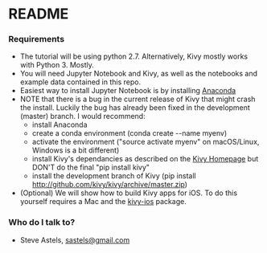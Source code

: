 # README #

### Requirements ###

* The tutorial will be using python 2.7. Alternatively, Kivy mostly works with Python 3. Mostly.
* You will need Jupyter Notebook and Kivy, as well as the notebooks and example data contained in this repo.
* Easiest way to install Jupyter Notebook is by installing [Anaconda](https://www.anaconda.com/download/)
* NOTE that there is a bug in the current release of Kivy that might crash the install. Luckily the bug has already been fixed in the development (master) branch. I would recommend:
  * install Anaconda
  * create a conda environment (conda create --name myenv)
  * activate the environment ("source activate myenv" on macOS/Linux, Windows is a bit different)
  * install Kivy's dependancies as described on the [Kivy Homepage](https://kivy.org/#download) but DON'T do the final "pip install kivy"
  * install the development branch of Kivy (pip install http://github.com/kivy/kivy/archive/master.zip)
* (Optional) We will show how to build Kivy apps for iOS. To do this yourself requires a Mac and the [kivy-ios](https://github.com/kivy/kivy-ios) package.



### Who do I talk to? ###

* Steve Astels, sastels@gmail.com
